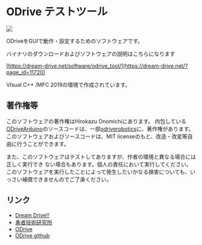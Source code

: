 ﻿# ODrive テストツール

![](https://dream-drive.net/wp-content/uploads/2021/02/image-660x444.png)

ODriveをGUIで動作・設定するためのソフトウェアです。

バイナリのダウンロードおよびソフトウェアの説明はこちらになります

[https://dream-drive.net/software/odrive_tool/](https://dream-drive.net/?page_id=11720)

VIsual C++ /MFC 2019の環境で作成されています。

## 著作権等

このソフトウェアの著作権はHirokazu Onomichiにあります。
内包している[ODriveArduino](https://github.com/odriverobotics/ODrive/tree/devel/Arduino/ODriveArduino)のソースコードは、一部[odriverobotics](https://github.com/odriverobotics/)に、著作権があります。このソフトウェアおよびソースコードは、MIT licenseのもと、改造・改変等自由に行うことができます。

また、このソフトウェアはテストしてありますが、作者の環境と異なる場合には正しく実行でき ない場合もあります。個人の責任において実行してください。このソフトウェアを実行したことによって発生したいかなる損害についても、いっさい補償できませんのでご了承ください。

## リンク

- [Dream Drive!!](https://dream-drive.net/)
- [勇者技術研究所](https://y-giken.xrea.jp/)
- [ODrive](https://odriverobotics.com/)
- [ODrive github](https://github.com/odriverobotics/ODrive/)

